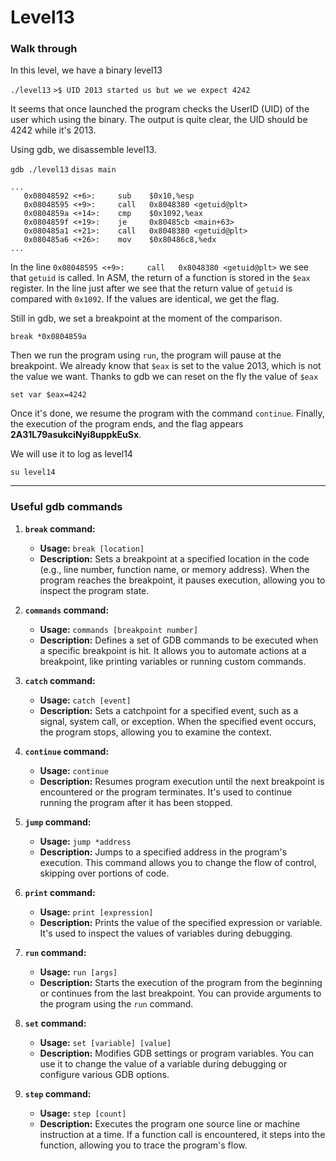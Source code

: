 

# **Level13**

### **Walk through**

In this level, we have a binary level13

`./level13`
		`>$ UID 2013 started us but we we expect 4242`

It seems that once launched the program checks the UserID (UID) of the user which using the binary. The output is quite clear, the UID should be 4242 while it's 2013.

Using gdb, we disassemble level13.

`gdb ./level13`
`disas main`

```
...
   0x08048592 <+6>:     sub    $0x10,%esp
   0x08048595 <+9>:     call   0x8048380 <getuid@plt>
   0x0804859a <+14>:    cmp    $0x1092,%eax
   0x0804859f <+19>:    je     0x80485cb <main+63>
   0x080485a1 <+21>:    call   0x8048380 <getuid@plt>
   0x080485a6 <+26>:    mov    $0x80486c8,%edx
...
```

In the line `0x08048595 <+9>:     call   0x8048380 <getuid@plt>` we see that `getuid` is called. In ASM, the return of a function is stored in the `$eax` register. In the line just after we see that the return value of `getuid` is compared with `0x1092`. If the values are identical, we get the flag.

Still in gdb, we  set a breakpoint at the moment of the comparison.

`break *0x0804859a`

Then we run the program using `run`, the program will pause at the breakpoint. We already know that `$eax` is set to the value 2013, which is not the value we want. Thanks to gdb we can reset on the fly the value of `$eax`

`set var $eax=4242`

Once it's done, we resume the program with the command `continue`. Finally, the execution of the program ends, and the flag appears **2A31L79asukciNyi8uppkEuSx**.

We will use it to log as level14

`su level14`

***

### **Useful gdb commands**

1. **`break` command:**
   - **Usage:** `break [location]`
   - **Description:** Sets a breakpoint at a specified location in the code (e.g., line number, function name, or memory address). When the program reaches the breakpoint, it pauses execution, allowing you to inspect the program state.

2. **`commands` command:**
   - **Usage:** `commands [breakpoint number]`
   - **Description:** Defines a set of GDB commands to be executed when a specific breakpoint is hit. It allows you to automate actions at a breakpoint, like printing variables or running custom commands.

3. **`catch` command:**
   - **Usage:** `catch [event]`
   - **Description:** Sets a catchpoint for a specified event, such as a signal, system call, or exception. When the specified event occurs, the program stops, allowing you to examine the context.

4. **`continue` command:**
   - **Usage:** `continue`
   - **Description:** Resumes program execution until the next breakpoint is encountered or the program terminates. It's used to continue running the program after it has been stopped.

5. **`jump` command:**
   - **Usage:** `jump *address`
   - **Description:** Jumps to a specified address in the program's execution. This command allows you to change the flow of control, skipping over portions of code.

6. **`print` command:**
   - **Usage:** `print [expression]`
   - **Description:** Prints the value of the specified expression or variable. It's used to inspect the values of variables during debugging.

7. **`run` command:**
   - **Usage:** `run [args]`
   - **Description:** Starts the execution of the program from the beginning or continues from the last breakpoint. You can provide arguments to the program using the `run` command.

8. **`set` command:**
   - **Usage:** `set [variable] [value]`
   - **Description:** Modifies GDB settings or program variables. You can use it to change the value of a variable during debugging or configure various GDB options.

9. **`step` command:**
   - **Usage:** `step [count]`
   - **Description:** Executes the program one source line or machine instruction at a time. If a function call is encountered, it steps into the function, allowing you to trace the program's flow.
